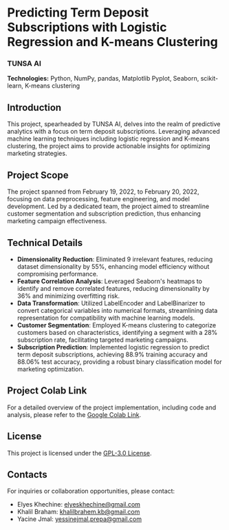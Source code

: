 # Predicting Term Deposit Subscriptions with Logistic Regression and K-means Clustering

### TUNSA AI

**Technologies:** Python, NumPy, pandas, Matplotlib Pyplot, Seaborn, scikit-learn, K-means clustering

## Introduction

This project, spearheaded by TUNSA AI, delves into the realm of predictive analytics with a focus on term deposit subscriptions. Leveraging advanced machine learning techniques including logistic regression and K-means clustering, the project aims to provide actionable insights for optimizing marketing strategies.

## Project Scope

The project spanned from February 19, 2022, to February 20, 2022, focusing on data preprocessing, feature engineering, and model development. Led by a dedicated team, the project aimed to streamline customer segmentation and subscription prediction, thus enhancing marketing campaign effectiveness.

## Technical Details

- **Dimensionality Reduction**: Eliminated 9 irrelevant features, reducing dataset dimensionality by 55%, enhancing model efficiency without compromising performance.
- **Feature Correlation Analysis**: Leveraged Seaborn's heatmaps to identify and remove correlated features, reducing dimensionality by 36% and minimizing overfitting risk.
- **Data Transformation**: Utilized LabelEncoder and LabelBinarizer to convert categorical variables into numerical formats, streamlining data representation for compatibility with machine learning models.
- **Customer Segmentation**: Employed K-means clustering to categorize customers based on characteristics, identifying a segment with a 28% subscription rate, facilitating targeted marketing campaigns.
- **Subscription Prediction**: Implemented logistic regression to predict term deposit subscriptions, achieving 88.9% training accuracy and 88.06% test accuracy, providing a robust binary classification model for marketing optimization.

## Project Colab Link

For a detailed overview of the project implementation, including code and analysis, please refer to the [Google Colab Link](https://colab.research.google.com/drive/1jNt-taq-dZdPLv2aDJEqkP_XgRiyijk8).

## License

This project is licensed under the [GPL-3.0 License](LICENSE).

## Contacts

For inquiries or collaboration opportunities, please contact:

- Elyes Khechine: elyeskhechine@gmail.com
- Khalil Braham: khalilbrahem.kb@gmail.com
- Yacine Jmal: yessinejmal.prepa@gmail.com

